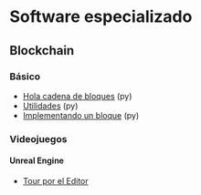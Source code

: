 # Software especializado

## Blockchain
### Básico
- [Hola cadena de bloques](https://github.com/mondeja/fullstack/tree/master/tecnologies/src/001-blockchain/001-hello_world) (py)
- [Utilidades](https://github.com/mondeja/fullstack/tree/master/tecnologies/src/001-blockchain/002-utils) (py)
- [Implementando un bloque](https://github.com/mondeja/fullstack/tree/master/tecnologies/src/001-blockchain/003-block) (py)

### Videojuegos

#### Unreal Engine
- [Tour por el Editor](https://github.com/mondeja/fullstack/blob/master/tecnologies/src/002-videogames/unreal-engine/editor-tour.md)



